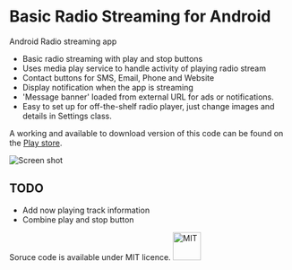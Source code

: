 Basic Radio Streaming for Android
=================

Android Radio streaming app

 - Basic radio streaming with play and stop buttons
 - Uses media play service to handle activity of playing radio stream
 - Contact buttons for SMS, Email, Phone and Website
 - Display notification when the app is streaming
 - 'Message banner' loaded from external URL for ads or notifications. 
 - Easy to set up for off-the-shelf radio player, just change images and details in Settings class.
 
A working and available to download version of this code can be found on the [Play store](https://play.google.com/store/apps/details?id=com.clickgostudio.air1072).
 
 
 ![Screen shot](http://i.imgur.com/yzM1ZgT.png)
 
 TODO 
---------------
 - Add now playing track information 
 - Combine play and stop button


Soruce code is available under MIT licence. 
<img src="http://i.imgur.com/HlDXQUH.png" alt="MIT" style="width: 50px;"/>

 
